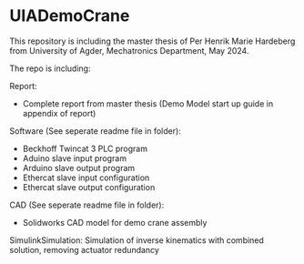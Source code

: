# UIADemoCrane

This repository is including the master thesis of Per Henrik Marie Hardeberg from University of Agder, Mechatronics Department, May 2024.

The repo is including:

Report:
- Complete report from master thesis (Demo Model start up guide in appendix of report)

Software (See seperate readme file in folder):
- Beckhoff Twincat 3 PLC program
- Aduino slave input program
- Arduino slave output program
- Ethercat slave input configuration
- Ethercat slave output configuration

CAD (See seperate readme file in folder): 
- Solidworks CAD model for demo crane assembly

SimulinkSimulation: Simulation of inverse kinematics with combined solution, removing actuator redundancy